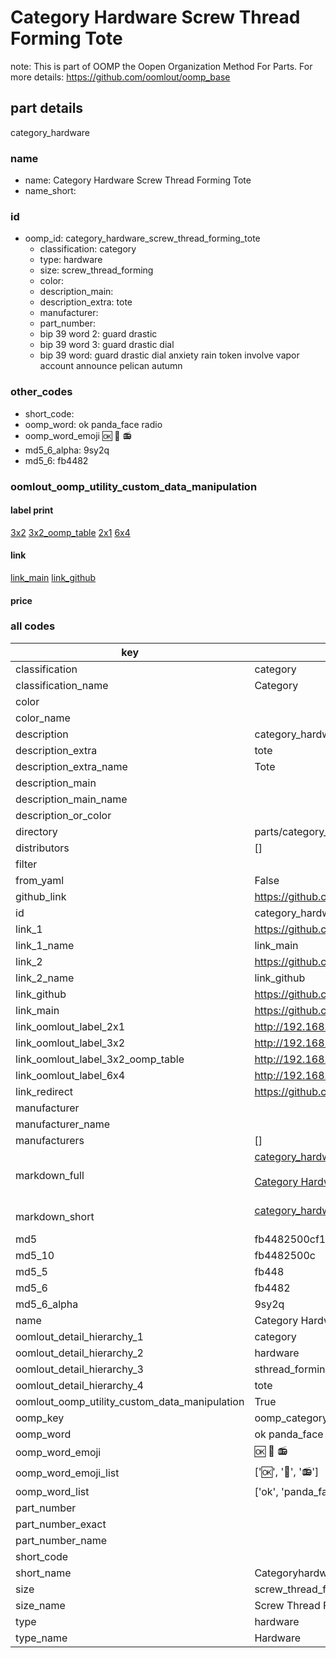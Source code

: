 # Category Hardware Screw Thread Forming Tote  

note: This is part of OOMP the Oopen Organization Method For Parts. For more details: https://github.com/oomlout/oomp_base

##  part details
  



category_hardware



### name
* name: Category Hardware Screw Thread Forming Tote
* name_short: 
### id
* oomp_id: category_hardware_screw_thread_forming_tote
  * classification: category
  * type: hardware
  * size: screw_thread_forming
  * color: 
  * description_main: 
  * description_extra: tote
  * manufacturer: 
  * part_number: 
  * bip 39 word 2: guard drastic
  * bip 39 word 3: guard drastic dial
  * bip 39 word: guard drastic dial anxiety rain token involve vapor account announce pelican autumn

### other_codes
* short_code: 
* oomp_word: ok panda_face radio
* oomp_word_emoji :ok: :panda_face: :radio:
* md5_6_alpha: 9sy2q
* md5_6: fb4482






### oomlout_oomp_utility_custom_data_manipulation
#### label print
[3x2](http://192.168.1.245:1112/?label=oomp%209sy2q)
[3x2_oomp_table](http://192.168.1.108:1112/?label=oomp%209sy2q)
[2x1](http://192.168.1.242:1112/?label=oomp%209sy2q)
[6x4](http://192.168.1.55:1112/?label=oomp%209sy2q)    

#### link

[link_main](https://github.com/oomlout/oomlout_oomp_version_1_messy/tree/main/parts/category_hardware_screw_thread_forming_tote) [link_github](https://github.com/oomlout/oomlout_oomp_version_1_messy/tree/main/parts/category_hardware_screw_thread_forming_tote)                             

#### price







### all codes 
| key | value |  
| --- | --- |  
| classification | category |  
| classification_name | Category |  
| color |  |  
| color_name |  |  
| description | category_hardware |  
| description_extra | tote |  
| description_extra_name | Tote |  
| description_main |  |  
| description_main_name |  |  
| description_or_color |   |  
| directory | parts/category_hardware_screw_thread_forming_tote |  
| distributors | [] |  
| filter |  |  
| from_yaml | False |  
| github_link | https://github.com/oomlout/oomlout_oomp_part_src/tree/main/parts/category_hardware_screw_thread_forming_tote |  
| id | category_hardware_screw_thread_forming_tote |  
| link_1 | https://github.com/oomlout/oomlout_oomp_version_1_messy/tree/main/parts/category_hardware_screw_thread_forming_tote |  
| link_1_name | link_main |  
| link_2 | https://github.com/oomlout/oomlout_oomp_version_1_messy/tree/main/parts/category_hardware_screw_thread_forming_tote |  
| link_2_name | link_github |  
| link_github | https://github.com/oomlout/oomlout_oomp_version_1_messy/tree/main/parts/category_hardware_screw_thread_forming_tote |  
| link_main | https://github.com/oomlout/oomlout_oomp_version_1_messy/tree/main/parts/category_hardware_screw_thread_forming_tote |  
| link_oomlout_label_2x1 | http://192.168.1.242:1112/?label=oomp%209sy2q |  
| link_oomlout_label_3x2 | http://192.168.1.245:1112/?label=oomp%209sy2q |  
| link_oomlout_label_3x2_oomp_table | http://192.168.1.108:1112/?label=oomp%209sy2q |  
| link_oomlout_label_6x4 | http://192.168.1.55:1112/?label=oomp%209sy2q |  
| link_redirect | https://github.com/oomlout/oomlout_oomp_version_1_messy/tree/main/parts/category_hardware_screw_thread_forming_tote |  
| manufacturer |  |  
| manufacturer_name |  |  
| manufacturers | [] |  
| markdown_full | [category_hardware_screw_thread_forming_tote](none)<br>[](none)<br>[Category Hardware Screw Thread Forming Tote](none)<br><br> |  
| markdown_short | [category_hardware_screw_thread_forming_tote](none)<br><br> |  
| md5 | fb4482500cf16ec78fd880a07a10933a |  
| md5_10 | fb4482500c |  
| md5_5 | fb448 |  
| md5_6 | fb4482 |  
| md5_6_alpha | 9sy2q |  
| name | Category Hardware Screw Thread Forming Tote |  
| oomlout_detail_hierarchy_1 | category |  
| oomlout_detail_hierarchy_2 | hardware |  
| oomlout_detail_hierarchy_3 | sthread_forming |  
| oomlout_detail_hierarchy_4 | tote |  
| oomlout_oomp_utility_custom_data_manipulation | True |  
| oomp_key | oomp_category_hardware_screw_thread_forming_tote |  
| oomp_word | ok panda_face radio |  
| oomp_word_emoji | :ok: :panda_face: :radio: |  
| oomp_word_emoji_list | [':ok:', ':panda_face:', ':radio:'] |  
| oomp_word_list | ['ok', 'panda_face', 'radio'] |  
| part_number |  |  
| part_number_exact |  |  
| part_number_name |  |  
| short_code |  |  
| short_name | Categoryhardware |  
| size | screw_thread_forming |  
| size_name | Screw Thread Forming |  
| type | hardware |  
| type_name | Hardware |  
